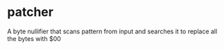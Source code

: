 # patcher
A byte nullifier that scans pattern from input and searches it to replace all the bytes with $00
